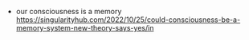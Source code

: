 - our consciousness is a memory https://singularityhub.com/2022/10/25/could-consciousness-be-a-memory-system-new-theory-says-yes/in